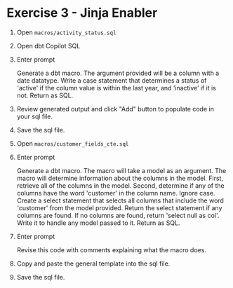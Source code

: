 # Exercise 3 - Jinja Enabler

1. Open `macros/activity_status.sql`

2. Open dbt Copilot SQL
   
2. Enter prompt
<ul>
Generate a dbt macro. The argument provided will be a column 
with a date datatype. Write a case statement that determines 
a status of 'active' if the column value is within the last year, 
and ‘inactive’ if it is not.
Return as SQL.
</ul>

3. Review generated output and click "Add" button to populate code
in your sql file.
   
4. Save the sql file.
   
5. Open `macros/customer_fields_cte.sql`
   
6. Enter prompt
<ul>
Generate a dbt macro. The macro will take a model as an argument. 
The macro will determine information about the columns in the model.
First, retrieve all of the columns in the model. 
Second, determine if any of the columns have the word 'customer' in the column name.  
Ignore case.
Create a select statement that selects all columns  
that include the word 'customer' from the model provided. 
Return the select statement if any columns are found. 
If no columns are found, return 'select null as col'.
Write it to handle any model passed to it.
Return as SQL.
</ul>

7. Enter prompt
<ul>
Revise this code with comments explaining what the macro does.
</ul>

8. Copy and paste the general template into the sql file.

9. Save the sql file.
